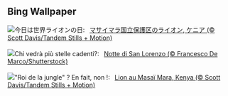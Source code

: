 ## Bing Wallpaper
![](https://www.bing.com/th?id=OHR.WorldLionDay_JA-JP2089324096_UHD.jpg&w=1000)今日は世界ライオンの日:&nbsp;&ensp;[マサイマラ国立保護区のライオン, ケニア (© Scott Davis/Tandem Stills + Motion)](https://www.bing.com/th?id=OHR.WorldLionDay_JA-JP2089324096_UHD.jpg)
<br><br/>
![](https://www.bing.com/th?id=OHR.SanLorenzo_IT-IT6813005251_UHD.jpg&w=1000)Chi vedrà più stelle cadenti?:&nbsp;&ensp;[Notte di San Lorenzo (© Francesco De Marco/Shutterstock)](https://www.bing.com/th?id=OHR.SanLorenzo_IT-IT6813005251_UHD.jpg)
<br><br/>
![](https://www.bing.com/th?id=OHR.WorldLionDay_FR-FR2264324589_UHD.jpg&w=1000)"Roi de la jungle" ? En fait, non !:&nbsp;&ensp;[Lion au Masaï Mara, Kenya (© Scott Davis/Tandem Stills + Motion)](https://www.bing.com/th?id=OHR.WorldLionDay_FR-FR2264324589_UHD.jpg)
<br><br/>
